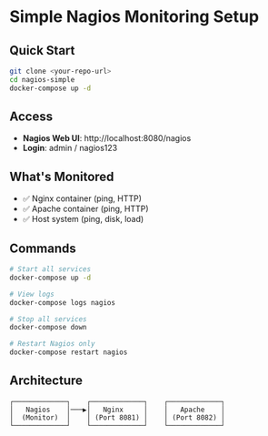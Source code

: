 # Simple Nagios Monitoring Setup

## Quick Start
```bash
git clone <your-repo-url>
cd nagios-simple
docker-compose up -d
```

## Access
- **Nagios Web UI**: http://localhost:8080/nagios
- **Login**: admin / nagios123

## What's Monitored
- ✅ Nginx container (ping, HTTP)
- ✅ Apache container (ping, HTTP)
- ✅ Host system (ping, disk, load)

## Commands
```bash
# Start all services
docker-compose up -d

# View logs
docker-compose logs nagios

# Stop all services
docker-compose down

# Restart Nagios only
docker-compose restart nagios
```

## Architecture
```
┌─────────────┐    ┌─────────────┐    ┌─────────────┐
│   Nagios    │───▶│   Nginx     │    │   Apache    │
│  (Monitor)  │    │ (Port 8081) │    │ (Port 8082) │
└─────────────┘    └─────────────┘    └─────────────┘
```
